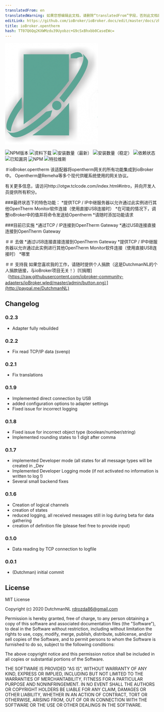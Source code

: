 ```yaml
---
translatedFrom: en
translatedWarning: 如果您想编辑此文档，请删除“translatedFrom”字段，否则此文档将再次自动翻译
editLink: https://github.com/ioBroker/ioBroker.docs/edit/master/docs/zh-cn/adapterref/iobroker.opentherm/README.md
title: ioBroker.opentherm
hash: TT07Q6Qq2KXWMzdu39Uyobzc+G9cSxBhxbb0CaseEWc=
---
```

![商标](../../../en/adapterref/iobroker.opentherm/admin/opentherm.png)

![NPM版本](http://img.shields.io/npm/v/iobroker.opentherm.svg)
![资料下载](https://img.shields.io/npm/dm/iobroker.opentherm.svg)
![安装数量（最新）](http://iobroker.live/badges/opentherm-installed.svg)
![安装数量（稳定）](http://iobroker.live/badges/opentherm-stable.svg)
![依赖状态](https://img.shields.io/david/iobroker-community-adapters//iobroker.opentherm.svg)
![已知漏洞](https://snyk.io/test/github/iobroker-community-adapters//ioBroker.opentherm/badge.svg)
![NPM](https://nodei.co/npm/iobroker.opentherm.png?downloads=true)
![特拉维斯](http://img.shields.io/travis/iobroker-community-adapters//ioBroker.opentherm/master.svg)

＃ioBroker.opentherm
该适配器将opentherm网关的所有功能集成到ioBroker中。
Opentherm是Remeha等多个现代供暖系统使用的网关协议。

有关更多信息，请访问http://otgw.tclcode.com/index.html#intro，并向开发人员提供所有积分。

###最终状态下的特色功能：
*提供TCP / IP中继服务器以允许通过此实例进行其他OpenTherm Monitor软件连接（使用直接USB连接时）
*在可能的情况下，调整ioBroker中的值并将命令发送给Opentherm
*请随时添加功能请求

###目前已实施
*通过TCP / IP连接到OpenTherm Gateway
*通过USB连接直接连接到OpenTherm Gateway

＃＃ 去做
*通过USB连接直接连接到OpenTherm Gateway
*提供TCP / IP中继服务器以允许通过此实例进行其他OpenTherm Monitor软件连接（使用直接USB连接时）
*哪里

＃＃ 支持我
如果您喜欢我的工作，请随时提供个人捐款（这是DutchmanNL的个人捐款链接，与ioBroker项目无关！）[![捐赠]（https://raw.githubusercontent.com/iobroker-community-adapters/ioBroker.wled/master/admin/button.png）](http://paypal.me/DutchmanNL)

## Changelog

### 0.2.3
* Adapter fully rebuilded

### 0.2.2
* Fix read TCP/IP data (svenp)

### 0.2.1
* Fix translations

### 0.1.9
* Implemented direct connection by USB
* added configuration options to adapter settings
* Fixed issue for incorrect logging

### 0.1.8
* Fixed issue for incorrect object type (boolean/number/string)
* Implemented rounding states to 1 digit after comma

### 0.1.7
* implemented Developer mode (all states for all message types will be created in _Dev
* Implemented Developer Logging mode (if not activated no information is written to log !)
* Several small backend fixes

### 0.1.6
* Creation of logical channels
* creation of states
* reduced logging, all received messages still in log during beta for data gathering
* creation of definition file (please feel free to provide input)

### 0.1.0
* Data reading by TCP connection to logfile 

### 0.0.1
* (Dutchman) initial commit

## License
MIT License

Copyright (c) 2020 DutchmanNL <rdrozda86@gmail.com>

Permission is hereby granted, free of charge, to any person obtaining a copy
of this software and associated documentation files (the "Software"), to deal
in the Software without restriction, including without limitation the rights
to use, copy, modify, merge, publish, distribute, sublicense, and/or sell
copies of the Software, and to permit persons to whom the Software is
furnished to do so, subject to the following conditions:

The above copyright notice and this permission notice shall be included in all
copies or substantial portions of the Software.

THE SOFTWARE IS PROVIDED "AS IS", WITHOUT WARRANTY OF ANY KIND, EXPRESS OR
IMPLIED, INCLUDING BUT NOT LIMITED TO THE WARRANTIES OF MERCHANTABILITY,
FITNESS FOR A PARTICULAR PURPOSE AND NONINFRINGEMENT. IN NO EVENT SHALL THE
AUTHORS OR COPYRIGHT HOLDERS BE LIABLE FOR ANY CLAIM, DAMAGES OR OTHER
LIABILITY, WHETHER IN AN ACTION OF CONTRACT, TORT OR OTHERWISE, ARISING FROM,
OUT OF OR IN CONNECTION WITH THE SOFTWARE OR THE USE OR OTHER DEALINGS IN THE
SOFTWARE.